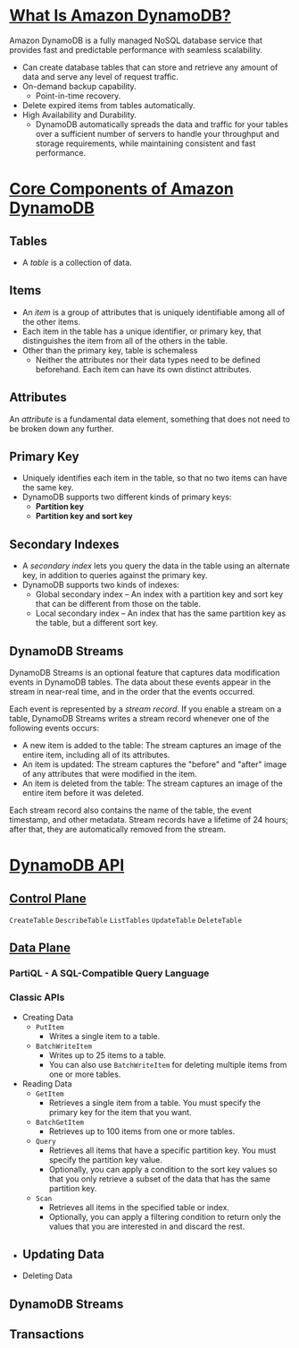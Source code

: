 # [What Is Amazon DynamoDB?](https://docs.aws.amazon.com/amazondynamodb/latest/developerguide/Introduction.html)
Amazon DynamoDB is a fully managed NoSQL database service that provides fast and predictable performance with seamless scalability.
-	Can create database tables that can store and retrieve any amount of data and serve any level of request traffic.
-	On-demand backup capability.
	-	Point-in-time recovery.
-  Delete expired items from tables automatically.
-	High Availability and Durability.
	-	DynamoDB automatically spreads the data and traffic for your tables over a sufficient number of servers to handle your throughput and storage requirements, while maintaining consistent and fast performance.


# [Core Components of Amazon DynamoDB](https://docs.aws.amazon.com/amazondynamodb/latest/developerguide/HowItWorks.CoreComponents.html)

## Tables
-  A _table_ is a collection of data.


## Items
-  An _item_ is a group of attributes that is uniquely identifiable among all of the other items.
-  Each item in the table has a unique identifier, or primary key, that distinguishes the item from all of the others in the table.
-  Other than the primary key, table is schemaless
	-  Neither the attributes nor their data types need to be defined beforehand. Each item can have its own distinct attributes.


## Attributes
An _attribute_ is a fundamental data element, something that does not need to be broken down any further.


## Primary Key
-  Uniquely identifies each item in the table, so that no two items can have the same key.
-  DynamoDB supports two different kinds of primary keys:
	- **Partition key**
	- **Partition key and sort key**


## Secondary Indexes
-  A _secondary index_ lets you query the data in the table using an alternate key, in addition to queries against the primary key.
-  DynamoDB supports two kinds of indexes:
	-  Global secondary index – An index with a partition key and sort key that can be different from those on the table.
	-  Local secondary index – An index that has the same partition key as the table, but a different sort key.


## DynamoDB Streams
DynamoDB Streams is an optional feature that captures data modification events in DynamoDB tables. The data about these events appear in the stream in near-real time, and in the order that the events occurred.

Each event is represented by a  _stream record_. If you enable a stream on a table, DynamoDB Streams writes a stream record whenever one of the following events occurs:
-  A new item is added to the table: The stream captures an image of the entire item, including all of its attributes.
-  An item is updated: The stream captures the "before" and "after" image of any attributes that were modified in the item.
-  An item is deleted from the table: The stream captures an image of the entire item before it was deleted.

Each stream record also contains the name of the table, the event timestamp, and other metadata. Stream records have a lifetime of 24 hours; after that, they are automatically removed from the stream.


# [DynamoDB API](https://docs.aws.amazon.com/amazondynamodb/latest/developerguide/HowItWorks.API.html)

## [Control Plane](https://docs.aws.amazon.com/amazondynamodb/latest/developerguide/HowItWorks.API.html#HowItWorks.API.ControlPlane)

`CreateTable`
`DescribeTable`
`ListTables`
`UpdateTable`
`DeleteTable`


## [Data Plane](https://docs.aws.amazon.com/amazondynamodb/latest/developerguide/HowItWorks.API.html#HowItWorks.API.DataPlane)
### PartiQL - A SQL-Compatible Query Language

### Classic APIs
-  Creating Data
	-  `PutItem`
		- Writes a single item to a table.
	-  `BatchWriteItem`
		- Writes up to 25 items to a table.
		- You can also use `BatchWriteItem` for deleting multiple items from one or more tables.
-  Reading Data
	- `GetItem`
		- Retrieves a single item from a table. You must specify the primary key for the item that you want.
	- `BatchGetItem`
		- Retrieves up to 100 items from one or more tables.
	- `Query`
		- Retrieves all items that have a specific partition key. You must specify the partition key value.
		- Optionally, you can apply a condition to the sort key values so that you only retrieve a subset of the data that has the same partition key.
	- `Scan`
		- Retrieves all items in the specified table or index.
		- Optionally, you can apply a filtering condition to return only the values that you are interested in and discard the rest.
-  Updating Data
	- 
-  Deleting Data

## DynamoDB Streams


## Transactions
<!--stackedit_data:
eyJoaXN0b3J5IjpbMzMxMTM1NzkzLC04NzQ4Njc1NTksMTE3NT
AyNDg2MV19
-->